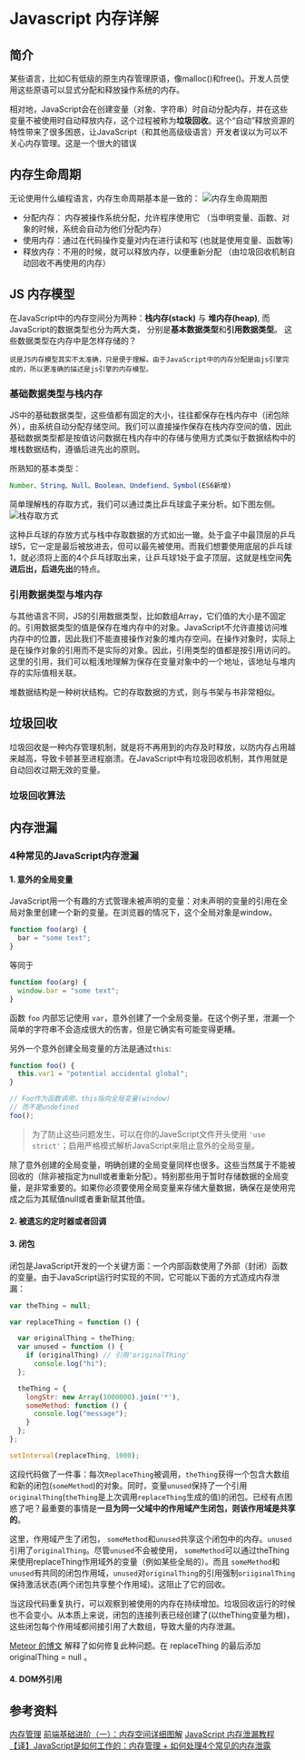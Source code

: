 # Javascript 内存详解

## 简介 
某些语言，比如C有低级的原生内存管理原语，像malloc()和free()。开发人员使用这些原语可以显式分配和释放操作系统的内存。

相对地，JavaScript会在创建变量（对象、字符串）时自动分配内存，并在这些变量不被使用时自动释放内存，这个过程被称为**垃圾回收**。这个“自动”释放资源的特性带来了很多困惑，让JavaScript（和其他高级级语言）开发者误以为可以不关心内存管理。这是一个很大的错误

## 内存生命周期
无论使用什么编程语言，内存生命周期基本是一致的：
![内存生命周期图](https://user-gold-cdn.xitu.io/2019/3/14/1697b3f0d29ec850?w=2180&h=710&f=png&s=87580)

- 分配内存： 内存被操作系统分配，允许程序使用它 （当申明变量、函数、对象的时候，系统会自动为他们分配内存）
- 使用内存：通过在代码操作变量对内在进行读和写 (也就是使用变量、函数等)
- 释放内存：不用的时候，就可以释放内存，以便重新分配 （由垃圾回收机制自动回收不再使用的内存）

## JS 内存模型
在JavaScript中的内存空间分为两种：**栈内存(stack)** 与 **堆内存(heap)**, 而JavaScript的数据类型也分为两大类， 分别是**基本数据类型**和**引用数据类型**。 这些数据类型在内存中是怎样存储的？

```
说是JS内存模型其实不太准确，只是便于理解。由于JavaScript中的内存分配是由js引擎完成的，所以更准确的描述是js引擎的内存模型。
```

### 基础数据类型与栈内存
JS中的基础数据类型，这些值都有固定的大小，往往都保存在栈内存中（闭包除外），由系统自动分配存储空间。我们可以直接操作保存在栈内存空间的值，因此基础数据类型都是按值访问数据在栈内存中的存储与使用方式类似于数据结构中的堆栈数据结构，遵循后进先出的原则。

所熟知的基本类型：
```Javascript
Number、String、Null、Boolean、Undefiend、Symbol(ES6新增)
```

简单理解栈的存取方式，我们可以通过类比乒乓球盒子来分析。如下图左侧。
![栈存取方式](https://upload-images.jianshu.io/upload_images/599584-b12fef30803a0c53.png?imageMogr2/auto-orient/strip%7CimageView2/2/w/700/format/webp)

这种乒乓球的存放方式与栈中存取数据的方式如出一辙。处于盒子中最顶层的乒乓球5，它一定是最后被放进去，但可以最先被使用。而我们想要使用底层的乒乓球1，就必须将上面的4个乒乓球取出来，让乒乓球1处于盒子顶层。这就是栈空间**先进后出，后进先出**的特点。

### 引用数据类型与堆内存
与其他语言不同，JS的引用数据类型，比如数组Array，它们值的大小是不固定的。引用数据类型的值是保存在堆内存中的对象。JavaScript不允许直接访问堆内存中的位置，因此我们不能直接操作对象的堆内存空间。在操作对象时，实际上是在操作对象的引用而不是实际的对象。因此，引用类型的值都是按引用访问的。这里的引用，我们可以粗浅地理解为保存在变量对象中的一个地址，该地址与堆内存的实际值相关联。

堆数据结构是一种树状结构。它的存取数据的方式，则与书架与书非常相似。

## 垃圾回收
垃圾回收是一种内存管理机制，就是将不再用到的内存及时释放，以防内存占用越来越高，导致卡顿甚至进程崩溃。在JavaScript中有垃圾回收机制，其作用就是自动回收过期无效的变量。

### 垃圾回收算法

## 内存泄漏
### 4种常见的JavaScript内存泄漏
#### 1. 意外的全局变量
JavaScript用一个有趣的方式管理未被声明的变量：对未声明的变量的引用在全局对象里创建一个新的变量。在浏览器的情况下，这个全局对象是window。
```javascript
function foo(arg) {
  bar = "some text";
}
```
等同于
```javascript
function foo(arg) {
  window.bar = "some text";
}
```
函数 `foo` 内部忘记使用 `var`，意外创建了一个全局变量。在这个例子里，泄漏一个简单的字符串不会造成很大的伤害，但是它确实有可能变得更糟。

另外一个意外创建全局变量的方法是通过`this`:
```javascript
function foo() {
  this.var1 = "potential accidental global";
}

// Foo作为函数调用，this指向全局变量(window)
// 而不是undefined
foo();
```
> 为了防止这些问题发生，可以在你的JaveScript文件开头使用 `'use strict'`；启用严格模式解析JavaScript来阻止意外的全局变量。

除了意外创建的全局变量，明确创建的全局变量同样也很多。这些当然属于不能被回收的（除非被指定为null或者重新分配）。特别那些用于暂时存储数据的全局变量，是非常重要的。如果你必须要使用全局变量来存储大量数据，确保在是使用完成之后为其赋值null或者重新赋其他值。

#### 2. 被遗忘的定时器或者回调

#### 3. 闭包
闭包是JavaScript开发的一个关键方面：一个内部函数使用了外部（封闭）函数的变量。由于JavaScript运行时实现的不同，它可能以下面的方式造成内存泄漏：

```javascript
var theThing = null;

var replaceThing = function () {

  var originalThing = theThing;
  var unused = function () {
    if (originalThing) // 引用'originalThing'
      console.log("hi");
  };

  theThing = {
    longStr: new Array(1000000).join('*'),
    someMethod: function () {
      console.log("message");
    }
  };
};

setInterval(replaceThing, 1000);
```

这段代码做了一件事：每次`ReplaceThing`被调用，`theThing`获得一个包含大数组和新的闭包(`someMethod`)的对象。同时，变量`unused`保持了一个引用`originalThing`(`theThing`是上次调用`replaceThing`生成的值)的闭包。已经有点困惑了吧？最重要的事情是**一旦为同一父域中的作用域产生闭包，则该作用域是共享的**。

这里，作用域产生了闭包， `someMethod`和`unused`共享这个闭包中的内存。`unused`引用了`originalThing`。尽管`unused`不会被使用， `someMethod`可以通过theThing来使用replaceThing作用域外的变量（例如某些全局的）。而且 `someMethod`和`unused`有共同的闭包作用域，`unused`对`originalThing`的引用强制`oriiginalThing`保持激活状态(两个闭包共享整个作用域)。这阻止了它的回收。

当这段代码重复执行，可以观察到被使用的内存在持续增加。垃圾回收运行的时候也不会变小。从本质上来说，闭包的连接列表已经创建了(以theThing变量为根)，这些闭包每个作用域都间接引用了大数组，导致大量的内存泄漏。

[Meteor 的博文](https://blog.meteor.com/an-interesting-kind-of-javascript-memory-leak-8b47d2e7f156) 解释了如何修复此种问题。在 replaceThing 的最后添加 originalThing = null 。

#### 4. DOM外引用

## 参考资料
[内存管理](https://developer.mozilla.org/zh-CN/docs/Web/JavaScript/Memory_Management)
[前端基础进阶（一）：内存空间详细图解](https://www.jianshu.com/p/996671d4dcc4)
[JavaScript 内存泄漏教程](http://www.ruanyifeng.com/blog/2017/04/memory-leak.html)
[【译】JavaScript是如何工作的：内存管理 + 如何处理4个常见的内存泄露](https://segmentfault.com/a/1190000011411121)
